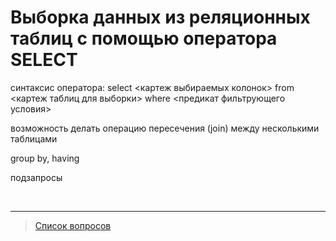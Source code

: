 # Выборка данных из реляционных таблиц с помощью оператора SELECT

синтаксис оператора:
select <картеж выбираемых колонок> 
from <картеж таблиц для выборки>
where <предикат фильтрующего условия>

возможность делать операцию пересечения (join) между несколькими таблицами

group by, having

подзапросы

&nbsp;
<hr>

> [Список вопросов](Вопросы_ТПП.md)